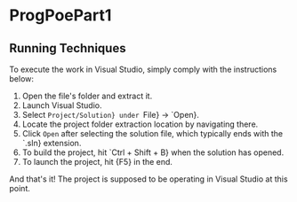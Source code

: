 # ProgPoePart1

## Running Techniques

To execute the work in Visual Studio, simply comply with the instructions below:

1. Open the file's folder and extract it.
2. Launch Visual Studio.
3. Select `Project/Solution} under `File} -> `Open}.
4. Locate the project folder extraction location by navigating there.
5. Click `Open` after selecting the solution file, which typically ends with the `.sln} extension.
6. To build the project, hit `Ctrl + Shift + B} when the solution has opened.
7. To launch the project, hit {F5} in the end.

And that's it! The project is supposed to be operating in Visual Studio at this point.
